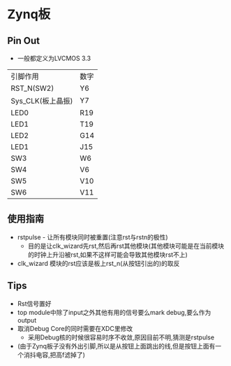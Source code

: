 # Zynq板
## Pin Out
* 一般都定义为LVCMOS 3.3

|||
|---|---|
|引脚作用|数字|
|RST_N(SW2)|Y6|
|Sys_CLK(板上晶振)|Y7|
|LED0|R19|
|LED1|T19|
|LED2|G14|
|LED1|J15|
|SW3|W6|
|SW4|V6|
|SW5|V10|
|SW6|V11|

## 使用指南
* rstpulse - 让所有模块同时被重置(注意rst与rstn的极性)
    * 目的是让clk_wizard先rst,然后再rst其他模块(其他模块可能是在当前模块的时钟上升沿被rst,如果不这样可能会导致其他模块rst不上)
* clk_wizard 模块的rst应该是板上rst_n(从按钮引出的)的取反

## Tips
* Rst信号置好
* top module中除了input之外其他有用的信号要么mark debug,要么作为output
* 取消Debug Core的同时需要在XDC里修改
    * 采用Debug核的时候很容易时序不收敛,原因目前不明,猜测是rstpulse
* (由于Zynq板子没有外出引脚,所以是从按钮上面跳出的线,但是按钮上面有一个消抖电容,把高f滤掉了)
